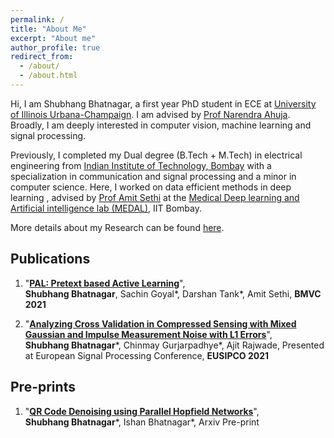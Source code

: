 ```yaml
---
permalink: /
title: "About Me"
excerpt: "About me"
author_profile: true
redirect_from:
  - /about/
  - /about.html
---
```

Hi,
I am Shubhang Bhatnagar, a first year PhD student in ECE at [University of Illinois Urbana-Champaign](https://illinois.edu/). I am advised by [Prof Narendra Ahuja](https://ece.illinois.edu/about/directory/faculty/n-ahuja). Broadly, I am deeply interested in  computer vision, machine learning and signal processing.

Previously, I completed my Dual degree (B.Tech + M.Tech) in electrical engineering from [Indian Institute of Technology, Bombay](https://www.iitb.ac.in/) with a specialization in communication and signal processing and a minor in computer science. Here, I worked on data efficient methods in deep learning , advised by [Prof Amit Sethi](https://www.ee.iitb.ac.in/~asethi/) at the [Medical Deep learning and Artificial intelligence lab (MEDAL)](https://www.ee.iitb.ac.in/web/research/labs/medal), IIT Bombay.

More details about my Research can be found [here](https://shubhangb97.github.io/files/Resume_Shubhang.pdf).

## **Publications**
1. "[**PAL: Pretext based Active Learning**](https://shubhangb97.github.io/files/PAL_BMVC.pdf)",  
**Shubhang Bhatnagar**, Sachin Goyal\*, Darshan Tank\*, Amit Sethi, **BMVC 2021**

2. "[**Analyzing Cross Validation in Compressed Sensing with Mixed Gaussian and Impulse Measurement Noise with L1 Errors**](https://arxiv.org/abs/2102.10165)",  
**Shubhang Bhatnagar**\*, Chinmay Gurjarpadhye\*, Ajit Rajwade, Presented at European Signal Processing Conference, **EUSIPCO 2021**  




## **Pre-prints**
1. "[**QR Code Denoising using Parallel Hopfield Networks**](https://shubhangb97.github.io/files/QR_code_1.pdf)",  
**Shubhang Bhatnagar**\*, Ishan Bhatnagar\*, Arxiv Pre-print
